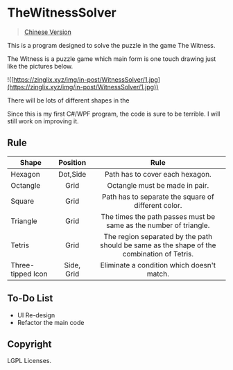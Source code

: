 # TheWitnessSolver

> [Chinese Version](https://zinglix.xyz/2017/07/21/The-Witness-Puzzle-Solver/)

This is a program designed to solve the puzzle in the game The Witness.

The Witness is a puzzle game which main form is  one touch drawing just like the pictures below.

!([https://zinglix.xyz/img/in-post/WitnessSolver/1.jpg](https://zinglix.xyz/img/in-post/WitnessSolver/1.jpg))

There will be lots of different shapes in the  

Since this is my first C#/WPF program, the code is sure to be terrible. I will still work on improving it.


## Rule

| Shape     | Position  |  Rule |
| ----------------- |:-------:|:-------------:|
| Hexagon      | Dot,Side | Path has to cover each hexagon. |
| Octangle      |   Grid    | Octangle must be made in pair. |
| Square | Grid    |  Path has to separate the square of different color. |
| Triangle |     Grid    | The times the path passes must be same as the number of triangle.|
| Tetris|      Grid     | The region separated by the path should be same as the shape of the combination of Tetris.|
| Three-tipped Icon |     Side, Grid    | Eliminate a condition which doesn't match.|

## To-Do List
* UI Re-design
* Refactor the main code

## Copyright
LGPL Licenses.